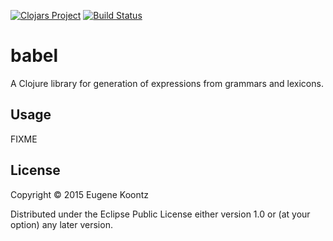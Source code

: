 [![Clojars Project](http://clojars.org/babel/latest-version.svg)](http://clojars.org/babel)
[![Build Status](https://secure.travis-ci.org/ekoontz/babel.png?branch=master)](http://travis-ci.org/ekoontz/babel)

# babel

A Clojure library for generation of expressions from grammars and
lexicons.

## Usage

FIXME

## License

Copyright © 2015 Eugene Koontz

Distributed under the Eclipse Public License either version 1.0 or (at
your option) any later version.
